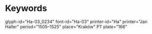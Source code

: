 # Keywords
glyph-id="Ha-03_0234"
font-id="Ha-03"
printer-id="Ha"
printer="Jan Haller"
period="1505–1525"
place="Kraków"
PT plate="166"
